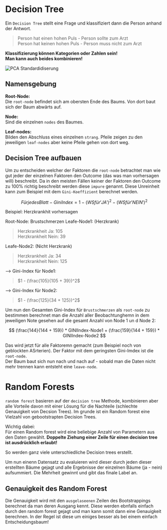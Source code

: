 # Decision Tree

Ein `Decision Tree` stellt eine Frage und klassifiziert dann die Person anhand der Antwort.

>Person hat einen hohen Puls - Person sollte zum Arzt  
Person hat keinen hohen Puls - Person muss nicht zum Arzt

**Klassifizierung können Kategorien oder Zahlen sein!**  
**Man kann auch beides kombinieren!**

![PCA Standardidiserung](/Users/maximilianstaebler/code/udemy/data-science/bilder/decision_tree.png)

## Namensgebung

**Root-Node:**  
Die `root-node` befindet sich am obersten Ende des Baums. Von dort baut sich der Baum abwärts auf.

**Node:**  
Sind die einzelnen `nodes` des Baumes.  

**Leaf-nodes:**  
Bilden den Abschluss eines einzelnen `strang`. Pfeile zeigen zu den jeweiligen `leaf-nodes` aber keine Pfeile gehen von dort weg.

## Decision Tree aufbauen

Um zu entscheiden welcher der Faktoren die `root-node` betrachtet man wie gut jeder der einzelnen Faktoren den Outcome (das was man vorhersagen will) beschreibt. Da in den meisten Fällen keiner der Faktoren den Outcome zu 100% richtig beschreibt werden diese `impure` genannt. Diese Unreinheit kann zum Beispiel mit dem `Gini-Koeffizient` berechnet werden.

$$Für jedes Blatt - Gini Index = 1 - (WS für 'JA')^2 - (WS für 'NEIN')^2$$

Beispiel: Herzkrankhit vorhersagen

Root-Node: Brustschmerzen
Leafe-Node1: (Herzkrank)  
 >   Herzkrankheit Ja: 105  
    Herzkrankheit Nein: 39

Leafe-Node2: (Nicht Herzkrank)  
>   Herzkrankheit Ja: 34  
    Herzkrankheit Nein: 125

--> Gini-Index für Node1:  
> $1 - (\frac{105}{105 + 39})^2$

--> Gini-Index für Node2:  
> $1 - (\frac{125}{34 + 125})^2$

Um nun den Gesamten Gini-Index für `Brustschmerzen` als `root-node` zu bestimmen berechnet man die Anzahl aller Beobachtunghemn in dem jeweiligen Note gesehen auf die gesamt Anzahl von Node 1 un d Node 2:

$$ (\frac{144}{144 + 159}) * GINIIndex-Node1 + (\frac{159}{144 + 159}) * GINIIndex-Node2 $$

Das wird jetzt für alle Faktoremn gemacht (zum Beispiel noch von geblockten ASrterien). Der Faktor mit dem geringsten Gini-Imdex ist die `root-node`.  
Der Baum baut sich nun nach und nach auf - sobald man die Daten nicht mehr trennen kann entsteht eine `leave-node`.

# Random Forests

`random forest` basieren auf der `decision tree` Methode, kombinieren aber alle Vorteile davon mit einer Lösung für die Nachteile (schlechte Genauigkeit von Decsion Trees). Im grunde ist ein Random forest eine Vielzahl von gebootstrapten Decision Trees.

Wichtig dabei:  
Für einen Random forest wird eine beliebige Anzahl von Parametern aus den Daten gewählt. **Doppelte Ziehung einer Zeile für einen decision tree ist ausdrücklich erlaubt!**

So werden ganz viele unterschiedliche Decision trees erstellt.

Um nun einenn Datensatz zu evaluieren wird dieser durch jeden dieser erstellten Bäume gejagt und alle Ergebnisse der einzelnen Bäume (ja - nein) aufsummiert. Die Mehrheit gewinnt und gibt das finale Label an.

## Genauigkeit des Random Forest

Die Genauigkeit wird mit den `ausgelaseenen` Zeilen des Bootstrappings berechnet da man deren Ausgang kennt. Diese werden ebnfalls einfach durch den random forest gejagt und man kann somit dann eine Genauigkeit berechnen. In der Regel ist diese um einiges besser als bei einem einfach Entscheidungsbaum!
